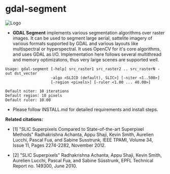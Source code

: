# gdal-segment

![Logo](https://github.com/cbalint13/samples/raw/master/samples/logo/small_logo.png)

 * **GDAL Segment** implements various segmentation algorithms over raster images. It can
be used to segment large aerial, sattelite imagery of various formats supported by GDAL and
various layouts like multispectral or hyperspectral. It uses OpenCV for it's core algorithms,
and uses GDAL as I/O. Implementation here follows several multithread and memory optimizatons,
thus very large scenes are supported well.

```
Usage: gdal-segment [-help] src_raster1 src_raster2 .. src_rasterN -out dst_vector
                    -algo <SLICO (default), SLIC>] [-niter <1..500>]
                    [-region <pixels>] [-ruler <1.00 ... 40.00>]

Default niter: 10 iterations
Default region: 10 pixels
Default ruler: 10.00
```

 * Please follow INSTALL.md for detailed requirements and install steps.

**Related citations:**

 * [1] "SLIC Superpixels Compared to State-of-the-art Superpixel Methods"
 Radhakrishna Achanta, Appu Shaji, Kevin Smith, Aurelien Lucchi, Pascal Fua,
 and Sabine Susstrunk, IEEE TPAMI, Volume 34, Issue 11, Pages 2274-2282,
 November 2012.

 * [2] "SLIC Superpixels" Radhakrishna Achanta, Appu Shaji, Kevin Smith,
 Aurelien Lucchi, Pascal Fua, and Sabine Süsstrunk, EPFL Technical
 Report no. 149300, June 2010.
